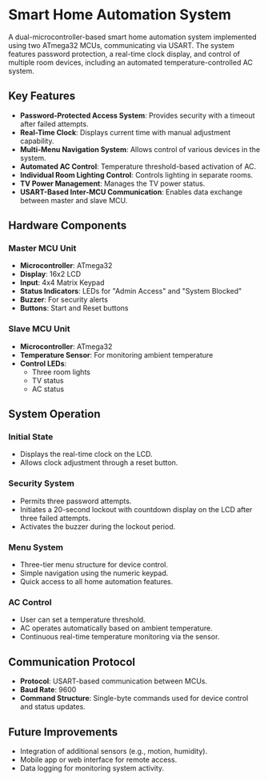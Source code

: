 
# Smart Home Automation System

A dual-microcontroller-based smart home automation system implemented using two ATmega32 MCUs, communicating via USART. The system features password protection, a real-time clock display, and control of multiple room devices, including an automated temperature-controlled AC system.

## Key Features

- **Password-Protected Access System**: Provides security with a timeout after failed attempts.
- **Real-Time Clock**: Displays current time with manual adjustment capability.
- **Multi-Menu Navigation System**: Allows control of various devices in the system.
- **Automated AC Control**: Temperature threshold-based activation of AC.
- **Individual Room Lighting Control**: Controls lighting in separate rooms.
- **TV Power Management**: Manages the TV power status.
- **USART-Based Inter-MCU Communication**: Enables data exchange between master and slave MCU.

## Hardware Components

### Master MCU Unit

- **Microcontroller**: ATmega32
- **Display**: 16x2 LCD
- **Input**: 4x4 Matrix Keypad
- **Status Indicators**: LEDs for "Admin Access" and "System Blocked"
- **Buzzer**: For security alerts
- **Buttons**: Start and Reset buttons

### Slave MCU Unit

- **Microcontroller**: ATmega32
- **Temperature Sensor**: For monitoring ambient temperature
- **Control LEDs**:
  - Three room lights
  - TV status
  - AC status

## System Operation

### Initial State

- Displays the real-time clock on the LCD.
- Allows clock adjustment through a reset button.

### Security System

- Permits three password attempts.
- Initiates a 20-second lockout with countdown display on the LCD after three failed attempts.
- Activates the buzzer during the lockout period.

### Menu System

- Three-tier menu structure for device control.
- Simple navigation using the numeric keypad.
- Quick access to all home automation features.

### AC Control

- User can set a temperature threshold.
- AC operates automatically based on ambient temperature.
- Continuous real-time temperature monitoring via the sensor.

## Communication Protocol

- **Protocol**: USART-based communication between MCUs.
- **Baud Rate**: 9600
- **Command Structure**: Single-byte commands used for device control and status updates.

## Future Improvements

- Integration of additional sensors (e.g., motion, humidity).
- Mobile app or web interface for remote access.
- Data logging for monitoring system activity.
